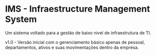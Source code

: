 # IMS - Infraestructure Management System

Um sistema voltado para a gestão de baixo nivel de infraestrutura de TI.

v1.0 - Versão inicial com o gerenciamento básico apenas de pessoal, departamentos, ativos e suas movimentações dentro da empresa.
